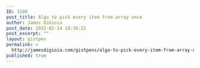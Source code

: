 ```yaml
---
ID: 3106
post_title: Algo to pick every item from array once
author: James DiGioia
post_date: 2015-02-14 18:36:21
post_excerpt: ""
layout: gistpen
permalink: >
  http://jamesdigioia.com/gistpens/algo-to-pick-every-item-from-array-once/
published: true
---
```

